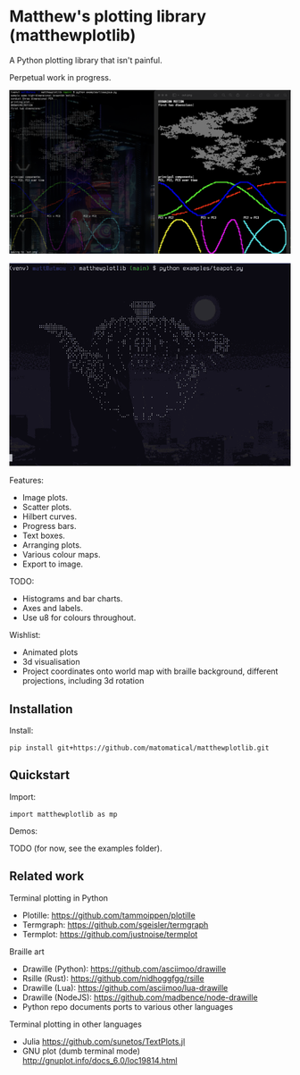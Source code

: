 Matthew's plotting library (matthewplotlib)
===========================================

A Python plotting library that isn't painful.

Perpetual work in progress.

![](examples/lissajous.png)

![](examples/teapot.gif)

Features:

* Image plots.
* Scatter plots.
* Hilbert curves.
* Progress bars.
* Text boxes.
* Arranging plots.
* Various colour maps.
* Export to image.

TODO:

* Histograms and bar charts.
* Axes and labels.
* Use u8 for colours throughout.

Wishlist:

* Animated plots
* 3d visualisation
* Project coordinates onto world map with braille background, different
  projections, including 3d rotation

Installation
------------

Install:

```
pip install git+https://github.com/matomatical/matthewplotlib.git
```

Quickstart
----------

Import:

```
import matthewplotlib as mp
```

Demos:

TODO (for now, see the examples folder).

Related work
------------

Terminal plotting in Python

* Plotille: https://github.com/tammoippen/plotille
* Termgraph: https://github.com/sgeisler/termgraph
* Termplot: https://github.com/justnoise/termplot

Braille art

* Drawille (Python): https://github.com/asciimoo/drawille
* Rsille (Rust): https://github.com/nidhoggfgg/rsille
* Drawille (Lua): https://github.com/asciimoo/lua-drawille
* Drawille (NodeJS): https://github.com/madbence/node-drawille
* Python repo documents ports to various other languages

Terminal plotting in other languages

* Julia https://github.com/sunetos/TextPlots.jl
* GNU plot (dumb terminal mode) http://gnuplot.info/docs_6.0/loc19814.html


